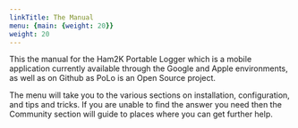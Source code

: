 ```yaml
---
linkTitle: The Manual
menu: {main: {weight: 20}}
weight: 20
---
```


<!-- {{% pageinfo %}}
This is a placeholder page that shows you how to use this template site.
{{% /pageinfo %}} -->

This the manual for the Ham2K Portable Logger which is a mobile application currently available through the Google and Apple environments, as well as on Github as PoLo is an Open Source project.

The menu will take you to the various sections on installation, configuration, and tips and tricks. If you are unable to find the answer you need then the Community section will guide to places where you can get further help.
